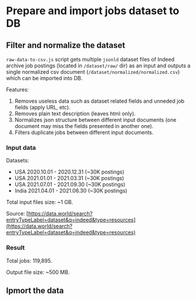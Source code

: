 # Prepare and import jobs dataset to DB

## Filter and normalize the dataset

`raw-data-to-csv.js` script gets multiple `jsonld` dataset files of Indeed archive job postings (located in `/dataset/raw/` dir) as an input and outputs a single normalized csv document (`/dataset/normalized/normalized.csv`) which can be imported into DB.

Features:
1. Removes useless data such as dataset related fields and unneded job fields (apply URL, etc).
2. Removes plain text description (leaves html only).
3. Normalizes json structure between different input documents (one document may miss the fields presented in another one).
4. Filters duplicate jobs between different input documents.

### Input data

Datasets:
* USA 2020.10.01 - 2020.12.31 (~30K postings)
* USA 2021.01.01 - 2021.03.31 (~30K postings)
* USA 2021.07.01 - 2021.09.30 (~30K postings)
* India 2021.04.01 - 2021.06.30 (~30K postings)

Total input files size: ~1 GB.

Source: [https://data.world/search?entryTypeLabel=dataset&q=indeed&type=resources](https://data.world/search?entryTypeLabel=dataset&q=indeed&type=resources)

### Result

Total jobs: 119,895.

Output file size: ~500 MB.

## Ipmort the data